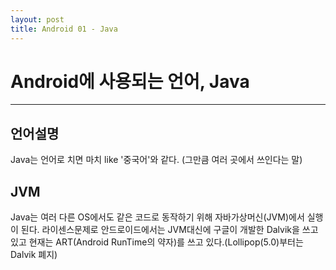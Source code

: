 ```yaml
---
layout: post
title: Android 01 - Java
---
```


# Android에 사용되는 언어, Java  

---

## 언어설명  

Java는 언어로 치면 마치 like '중국어'와 같다. (그만큼 여러 곳에서 쓰인다는 말)

## JVM  

Java는 여러 다른 OS에서도 같은 코드로 동작하기 위해 자바가상머신(JVM)에서 실행이 된다. 라이센스문제로 안드로이드에서는 JVM대신에 구글이 개발한 Dalvik을 쓰고있고 현재는 ART(Android RunTime의 약자)를 쓰고 있다.(Lollipop(5.0)부터는 Dalvik 폐지)
